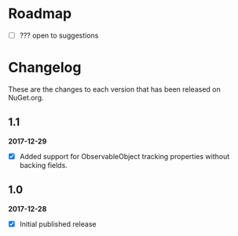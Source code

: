 # Roadmap
- [ ] ??? open to suggestions


# Changelog

These are the changes to each version that has been released
on NuGet.org.

## 1.1
**2017-12-29**

- [x] Added support for ObservableObject tracking properties without backing fields.

## 1.0

**2017-12-28**

- [x] Initial published release